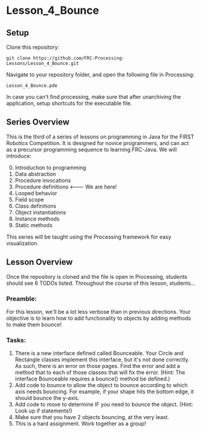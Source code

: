 # Lesson_4_Bounce
 
## Setup

Clone this repository:

`git clone https://github.com/FRC-Processing-Lessons/Lesson_4_Bounce.git`

Navigate to your repository folder, and open the following file in Processing:

`Lesson_4_Bounce.pde`

In case you can't find processing, make sure that after unarchiving the application, setup shortcuts for the executable file.

## Series Overview
This is the third of a series of lessons on programming in Java for the FIRST Robotics Competition.  It is designed for novice programmers, and can act as a precursor programming sequence to learning FRC-Java.  We will introduce:

0. Introduction to programming
1. Data abstraction
2. Procedure invocations  
3. Procedure definitions    <--- We are here!
4. Looped behavior
5. Field scope
6. Class definitions
7. Object instantiations
8. Instance methods
9. Static methods

This series will be taught using the Processing framework for easy visualization.

## Lesson Overview

Once the repository is cloned and the file is open in Processing, students should see 6 TODOs listed. Throughout the course of this lesson, students...

### Preamble:
For this lesson, we'll be a lot less verbose than in previous directions.  Your objective is to learn how to add functionality to objects by adding methods to make them bounce!

### Tasks:

1. There is a new interface defined called Bounceable.  Your Circle and Rectangle classes implement this interface, but it's not done correctly.  As such, there is an error on those pages.  Find the error and add a method that to each of those classes that will fix the error.  (Hint: The interface Bounceable requires a bounce() method be defined.)
2.  Add code to bounce to allow the object to bounce according to which axis needs bouncing.  For example, if your shape hits the bottom edge, it should bounce the y-axis.
3.  Add code to move to determine IF you need to bounce the object.  (Hint: Look up if statements!)
4.  Make sure that you have 2 objects bouncing, at the very least.
5.  This is a hard assignment. Work together as a group!
